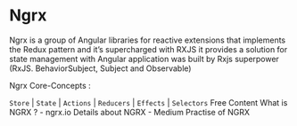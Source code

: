 # Ngrx

Ngrx is a group of Angular libraries for reactive extensions that implements the Redux pattern and it’s supercharged with RXJS
it provides a solution for state management with Angular application
was built by Rxjs superpower (RxJS. BehaviorSubject, Subject and Observable)

Ngrx Core-Concepts :

`Store` | `State` | `Actions` | `Reducers` | `Effects` | `Selectors`
<ResourceGroupTitle>Free Content</ResourceGroupTitle>
<BadgeLink colorScheme='yellow' badgeText='Read' href='https://ngrx.io/'>What is NGRX ? - ngrx.io </BadgeLink>
<BadgeLink colorScheme='yellow' badgeText='Read' href='https://ahmedrebai.medium.com/introduction-to-state-management-with-ngrx-and-angular-91f4ff27ec9f'>Details about NGRX - Medium </BadgeLink>
<BadgeLink badgeText='Watch' href='https://www.youtube.com/watch?v=f97ICOaekNU'>Practise of NGRX</BadgeLink>

